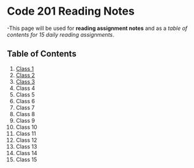 # Code 201 Reading Notes

-This page will be used for **reading assignment notes** and as a *table of contents for 15 daily reading assignments*.

## Table of Contents
1.  [Class 1](class-01.md)
1.  [Class 2](class-02.md)
1.  [Class 3](class-03.md)
1.  Class 4
1.  Class 5
1.  Class 6
1.  Class 7
1.  Class 8
1.  Class 9
1.  Class 10
1.  Class 11
1.  Class 12
1.  Class 13
1.  Class 14
1.  Class 15

